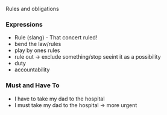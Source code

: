 Rules and obligations

### Expressions
- Rule (slang) - That concert ruled!
- bend the law/rules
- play by ones rules
- rule out -> exclude something/stop seeint it as a possibility
- duty
- accountability

### Must and Have To
- I have to take my dad to the hospital
- I must take my dad to the hospital -> more urgent